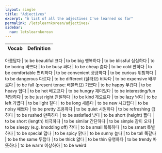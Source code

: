 ```yaml
---
layout: single
title: "Adjectives"
excerpt: "A list of all the adjectives I've learned so far"
permalink: /letslearnkorean/adjectives/
sidebar:
  nav: letslearnkorean
---
```


Vocab     | Definition
-----     | ----------

아름답다  | to be beautiful
크다      | to be big
행복하다  | to be blissful
심심하다  | to be boring
바쁘다    | to be busy
싸다      | to be cheap
춥다      | to be cold
편하다    | to be comfortable
편리하다  | to be convenient
궁금하다  | to be curious
위험하다  | to be dangerous
다르다    | to be different (달라요)
비싸다    | to be expensive
배부르다  | to be full (present tense: 배불러요)
기쁘다    | to be happy
무겁다    | to be heavy
덥다      | to be hot
배고프다  | to be hungry
재미있다  | to be interesting/fun
적당하다  | to be just right
친절하다  | to be kind
게으르다  | to be lazy
남다      | to be left
가볍다    | to be light
길다      | to be long
새롭다    | to be new
시끄럽다  | to be noisy
예쁘다    | to be pretty
조용하다  | to be quiet
시원하다  | to be refreshing
급하다    | to be rushed
만족하다  | to be satisfied
낮다      | to be short (height)
짧다      | to be short (length)
비극하다  | to be similar
간단하다  | to be simple
잠이 오다 | to be sleepy (e.g. knodding off)
작다      | to be small
똑똑하다  | to be smart
특별하다  | to be special
맵다      | to be spicy
맑다      | to be sunny
높다      | to be tall
똑같다    | to be the same
두껍다    | to be thick
얇다      | to be thin
유행하다  | to be trendy
따뜻하다  | to be warm
이상하아  | to be weird
